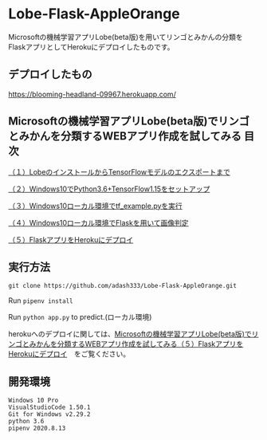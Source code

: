 # Lobe-Flask-AppleOrange

Microsoftの機械学習アプリLobe(beta版)を用いてリンゴとみかんの分類をFlaskアプリとしてHerokuにデプロイしたものです。

## デプロイしたもの

https://blooming-headland-09967.herokuapp.com/

## Microsoftの機械学習アプリLobe(beta版)でリンゴとみかんを分類するWEBアプリ作成を試してみる 目次

[（１）LobeのインストールからTensorFlowモデルのエクスポートまで](https://i-doctor.sakura.ne.jp/font/?p=44635)

[（２）Windows10でPython3.6+TensorFlow1.15をセットアップ](https://i-doctor.sakura.ne.jp/font/?p=44703)

[（３）Windows10ローカル環境でtf_example.pyを実行](https://i-doctor.sakura.ne.jp/font/?p=44808)

[（４）Windows10ローカル環境でFlaskを用いて画像判定](https://i-doctor.sakura.ne.jp/font/?p=44883)

[（５）FlaskアプリをHerokuにデプロイ](https://i-doctor.sakura.ne.jp/font/?p=44947)

## 実行方法

`git clone https://github.com/adash333/Lobe-Flask-AppleOrange.git`

Run `pipenv install`

Run `python app.py` to predict.(ローカル環境)

herokuへのデプロイに関しては、[Microsoftの機械学習アプリLobe(beta版)でリンゴとみかんを分類するWEBアプリ作成を試してみる（５）FlaskアプリをHerokuにデプロイ](https://i-doctor.sakura.ne.jp/font/?p=44947)　をご覧ください。


## 開発環境

```
Windows 10 Pro
VisualStudioCode 1.50.1
Git for Windows v2.29.2
python 3.6
pipenv 2020.8.13
```
